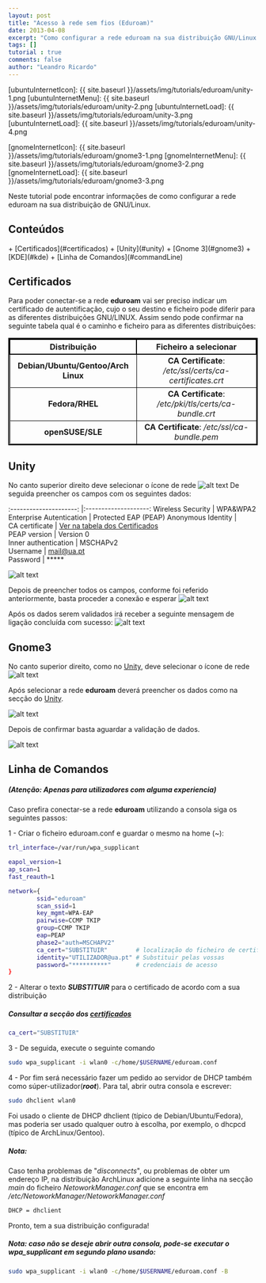 ```yaml
---
layout: post
title: "Acesso à rede sem fios (Eduroam)"
date: 2013-04-08
excerpt: "Como configurar a rede eduroam na sua distribuição GNU/Linux."
tags: []
tutorial : true
comments: false
author: "Leandro Ricardo"
---
```


<style>
  table{
      border-collapse: collapse;
      border-spacing: 0;
      border:2px solid #000000;
      text-align: center;
  }

  th{
      border:2px solid #000000;
  }

  td{
      border:1px solid #000000;
  }
</style>

[ubuntuInternetIcon]: {{ site.baseurl }}/assets/img/tutorials/eduroam/unity-1.png
[ubuntuInternetMenu]: {{ site.baseurl }}/assets/img/tutorials/eduroam/unity-2.png
[ubuntuInternetLoad]: {{ site.baseurl }}/assets/img/tutorials/eduroam/unity-3.png
[ubuntuInternetLoad]: {{ site.baseurl }}/assets/img/tutorials/eduroam/unity-4.png

[gnomeInternetIcon]: {{ site.baseurl }}/assets/img/tutorials/eduroam/gnome3-1.png
[gnomeInternetMenu]: {{ site.baseurl }}/assets/img/tutorials/eduroam/gnome3-2.png
[gnomeInternetLoad]: {{ site.baseurl }}/assets/img/tutorials/eduroam/gnome3-3.png

Neste tutorial pode encontrar informações de como configurar a rede eduroam na sua distribuição de GNU/Linux.


  <h2>Conteúdos</h2>
  + [Certificados](#certificados)
  + [Unity](#unity)
  + [Gnome 3](#gnome3)
  + [KDE](#kde)
  + [Linha de Comandos](#commandLine)

## <a name="certificados"></a>Certificados

Para poder conectar-se a rede **eduroam** vai ser preciso indicar um certificado de autentificação, cujo o seu destino e ficheiro pode diferir para as diferentes distribuições GNU/LINUX. Assim sendo pode confirmar na seguinte tabela qual é o caminho e ficheiro para as diferentes distribuições:

|            Distribuição             |                  Ficheiro a selecionar                   |
|:-----------------------------------:|:--------------------------------------------------------:|
| **Debian/Ubuntu/Gentoo/Arch Linux** | **CA Certificate**: _/etc/ssl/certs/ca-certificates.crt_ |
| **Fedora/RHEL**                     | **CA Certificate**: _/etc/pki/tls/certs/ca-bundle.crt_   |
| **openSUSE/SLE**                    | **CA Certificate**: _/etc/ssl/ca-bundle.pem_             |

## <a name="unity"></a>Unity

No canto superior direito deve selecionar o ícone de rede ![alt text](ubuntuInternetIcon)
De seguida preencher os campos com os seguintes dados:


:---------------------: |:--------------------:
Wireless Security       | WPA&WPA2 Enterprise
Autentication           | Protected EAP (PEAP)
Anonymous Identity      |                     
CA certificate          | [Ver na tabela dos Certificados](#Certificados)  
PEAP version            | Version 0           
Inner authentication    | MSCHAPv2            
Username                | mail@ua.pt          
Password                | *****

![alt text](ubuntuInternetMenu)

Depois de preencher todos os campos, conforme foi referido anteriormente, basta proceder a conexão e esperar
![alt text](ubuntuInternetLoad)

Após os dados serem validados irá receber a seguinte mensagem de ligação concluída com sucesso:
![alt text](ubuntuInternetLoad)

## <a name="gnome3"></a> Gnome3

No canto superior direito, como no [Unity](##Unity), deve selecionar o ícone de rede ![alt text](gnomeInternetIcon)

Após selecionar a rede **eduroam** deverá preencher os dados como na secção do [Unity](##Unity).

![alt text](gnomeInternetMenu)

Depois de confirmar basta aguardar a validação de dados.

![alt text](gnomeInternetLoad)

## <a name="commandLine"></a> Linha de Comandos

##### (**Atenção: Apenas para utilizadores com alguma experiencia**)
Caso prefira conectar-se a rede **eduroam** utilizando a consola siga os seguintes passos:

1 - Criar o ficheiro eduroam.conf e guardar o mesmo na home (~):

```bash
trl_interface=/var/run/wpa_supplicant

eapol_version=1
ap_scan=1
fast_reauth=1

network={
        ssid="eduroam"
        scan_ssid=1
        key_mgmt=WPA-EAP
        pairwise=CCMP TKIP
        group=CCMP TKIP
        eap=PEAP
        phase2="auth=MSCHAPV2"
        ca_cert="SUBSTITUIR"		# localização do ficheiro de certificados
        identity="UTILIZADOR@ua.pt"	# Substituir pelas vossas
        password="**********"		# credenciais de acesso
}
```

2 - Alterar o texto ***SUBSTITUIR*** para o certificado de acordo com a sua distribuição
##### Consultar a secção dos [certificados](#certificados)

```bash
ca_cert="SUBSTITUIR"
```

3 - De seguida, execute o seguinte comando

```bash
sudo wpa_supplicant -i wlan0 -c/home/$USERNAME/eduroam.conf
```

4 - Por fim será necessário fazer um pedido ao servidor de DHCP também como súper-utilizador(___root___). Para tal, abrir outra consola e escrever:

```bash
sudo dhclient wlan0
```

Foi usado o cliente de DHCP dhclient (típico de Debian/Ubuntu/Fedora), mas poderia ser usado qualquer outro à escolha, por exemplo, o dhcpcd (típico de ArchLinux/Gentoo).

##### Nota:
Caso tenha problemas de "_disconnects_", ou problemas de obter um endereço IP, na distribuição ArchLinux adicione a seguinte linha na secção _main_ do ficheiro _NetoworkManager.conf_ que se encontra em */etc/NetoworkManager/NetoworkManager.conf*

```bash
DHCP = dhclient
```

Pronto, tem a sua distribuição configurada!

##### Nota: caso não se deseje abrir outra consola, pode-se executar o _wpa_supplicant_ em segundo plano usando:

~~~bash
sudo wpa_supplicant -i wlan0 -c/home/$USERNAME/eduroam.conf -B
~~~
